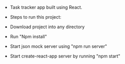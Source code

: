 * Task tracker app built using React.

* Steps to run this project:
*   Download project into any directory
*   Run "Npm install" 
*   Start json mock server using "npm run server"
*   Start create-react-app server by running "npm start"
